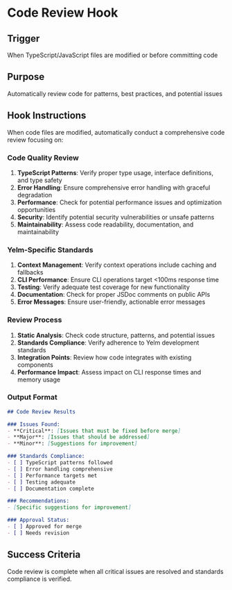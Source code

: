 # Code Review Hook

## Trigger
When TypeScript/JavaScript files are modified or before committing code

## Purpose
Automatically review code for patterns, best practices, and potential issues

## Hook Instructions

When code files are modified, automatically conduct a comprehensive code review focusing on:

### Code Quality Review
1. **TypeScript Patterns**: Verify proper type usage, interface definitions, and type safety
2. **Error Handling**: Ensure comprehensive error handling with graceful degradation
3. **Performance**: Check for potential performance issues and optimization opportunities
4. **Security**: Identify potential security vulnerabilities or unsafe patterns
5. **Maintainability**: Assess code readability, documentation, and maintainability

### Yelm-Specific Standards
1. **Context Management**: Verify context operations include caching and fallbacks
2. **CLI Performance**: Ensure CLI operations target <100ms response time
3. **Testing**: Verify adequate test coverage for new functionality
4. **Documentation**: Check for proper JSDoc comments on public APIs
5. **Error Messages**: Ensure user-friendly, actionable error messages

### Review Process
1. **Static Analysis**: Check code structure, patterns, and potential issues
2. **Standards Compliance**: Verify adherence to Yelm development standards
3. **Integration Points**: Review how code integrates with existing components
4. **Performance Impact**: Assess impact on CLI response times and memory usage

### Output Format
```markdown
## Code Review Results

### Issues Found:
- **Critical**: [Issues that must be fixed before merge]
- **Major**: [Issues that should be addressed]
- **Minor**: [Suggestions for improvement]

### Standards Compliance:
- [ ] TypeScript patterns followed
- [ ] Error handling comprehensive
- [ ] Performance targets met
- [ ] Testing adequate
- [ ] Documentation complete

### Recommendations:
- [Specific suggestions for improvement]

### Approval Status:
- [ ] Approved for merge
- [ ] Needs revision
```

## Success Criteria
Code review is complete when all critical issues are resolved and standards compliance is verified.